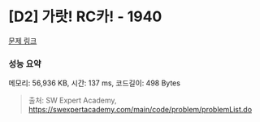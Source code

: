# [D2] 가랏! RC카! - 1940 

[문제 링크](https://swexpertacademy.com/main/code/problem/problemDetail.do?contestProbId=AV5PjMgaALgDFAUq) 

### 성능 요약

메모리: 56,936 KB, 시간: 137 ms, 코드길이: 498 Bytes



> 출처: SW Expert Academy, https://swexpertacademy.com/main/code/problem/problemList.do
